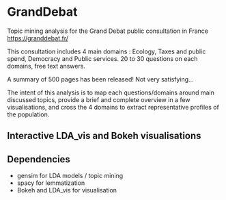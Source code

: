 # GrandDebat
Topic mining analysis for the Grand Debat public consultation in France https://granddebat.fr/ 

This consultation includes 4 main domains : Ecology, Taxes and public spend, Democracy and Public services.
20 to 30 questions on each domains, free text answers.

A summary of 500 pages has been released! Not very satisfying...

The intent of this analysis is to map each questions/domains around main discussed topics, provide a brief and complete overview in a few visualisations, and cross the 4 domains to extract representative profiles of the population.

## Interactive LDA_vis and Bokeh visualisations

## Dependencies
- gensim for LDA models / topic mining
- spacy for lemmatization
- Bokeh and LDA_vis for visualisation

